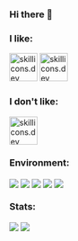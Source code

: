 ### Hi there 👋

### I like:
<img src="https://skillicons.dev/icons?i=html,css,bootstrap,js,wordpress,webstorm,idea,kotlin" height="50px" alt="skillicons.dev">
<img src="https://skillicons.dev/icons?i=rider,cs,dotnet,debian,python,cloudflare,workers,selenium" height="50px" alt="skillicons.dev">

### I don't like:
<img src="https://skillicons.dev/icons?i=php,mysql,cpp,ubuntu,visualstudio,windows,redhat" height="50px" alt="skillicons.dev">

### Environment:
<img align="center" src="https://img.shields.io/badge/Windows_11-1nd._OS-2ea44f?style=for-the-badge&logo=windows" /> <img align="center" src="https://img.shields.io/badge/Fedora-2nd. OS-2ea44f?style=for-the-badge&logo=fedora" /> <img align="center" src="https://img.shields.io/badge/iOS-Mobile_OS-2ea44f?style=for-the-badge&logo=apple" /> <img align="center" src="https://img.shields.io/badge/Espressif_ESP-Favourite_Toy-2ea44f?style=for-the-badge&logo=espressif" /> <img align="center" src="https://img.shields.io/badge/JetBrains-IDE'S-2ea44f?style=for-the-badge&logo=jetbrains" />

### Stats:
<img align="center" src="https://github-readme-stats.vercel.app/api?username=000rosiu&count_private=true&show_icons=true&layout=compact" />
<img align="center" src="https://github-readme-stats.vercel.app/api/top-langs/?username=000rosiu&count_private=true&langs_count=7&hide=html&exclude_repo=alarmclock-esp,aosp-calculator,sway,ESP8266_RTOS_SDK,DefinitelyTyped,laboratory,dotfiles&layout=compact" />
